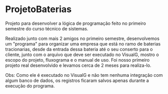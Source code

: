 # ProjetoBaterias
 Projeto para desenvolver a lógica de programação feito no primeiro semestre do curso técnico de sistemas.

 Realizado junto com mais 2 amigos no primeiro semestre, desenvolvemos um "programa" para organizar uma empresa que está no ramo de baterias tracionarias, desde da entrada dessa bateria até o seu conserto para o cliente, junto com o arquivo que deve ser executado no VisualG, mostro o escopo do projeto, fluxograma e o manual de uso. Foi nosso primeiro projeto real desenvolvido e levamos cerca de 2 meses para realiza-lo.

Obs: Como ele é executado no VisualG e não tem nenhuma integração com algum banco de dados, os registros ficaram salvos apenas durante a execução do programa.
